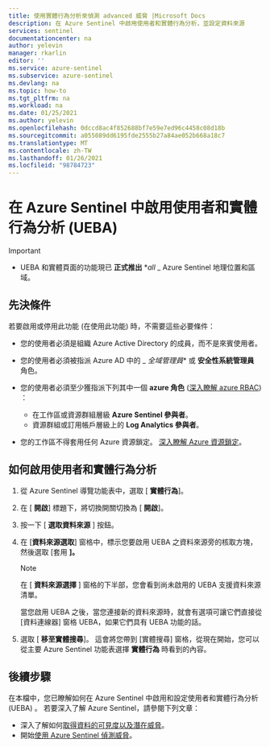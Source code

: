 ```yaml
---
title: 使用實體行為分析來偵測 advanced 威脅 |Microsoft Docs
description: 在 Azure Sentinel 中啟用使用者和實體行為分析，並設定資料來源
services: sentinel
documentationcenter: na
author: yelevin
manager: rkarlin
editor: ''
ms.service: azure-sentinel
ms.subservice: azure-sentinel
ms.devlang: na
ms.topic: how-to
ms.tgt_pltfrm: na
ms.workload: na
ms.date: 01/25/2021
ms.author: yelevin
ms.openlocfilehash: 0dccd8ac4f852688bf7e59e7ed96c4458c08d18b
ms.sourcegitcommit: a055089dd6195fde2555b27a84ae052b668a18c7
ms.translationtype: MT
ms.contentlocale: zh-TW
ms.lasthandoff: 01/26/2021
ms.locfileid: "98784723"
---
```

# <a name="enable-user-and-entity-behavior-analytics-ueba-in-azure-sentinel"></a>在 Azure Sentinel 中啟用使用者和實體行為分析 (UEBA)  

> [!IMPORTANT]
>
> - UEBA 和實體頁面的功能現已 **正式推出** **_all_* _ Azure Sentinel 地理位置和區域。

## <a name="prerequisites"></a>先決條件

若要啟用或停用此功能 (在使用此功能) 時，不需要這些必要條件：

- 您的使用者必須是組織 Azure Active Directory 的成員，而不是來賓使用者。

- 您的使用者必須被指派 Azure AD 中的 _ *全域管理員** 或 **安全性系統管理員** 角色。

- 您的使用者必須至少獲指派下列其中一個 **azure 角色** ([深入瞭解 azure RBAC](roles.md)) ：
    - 在工作區或資源群組層級 **Azure Sentinel 參與者**。
    - 資源群組或訂用帳戶層級上的 **Log Analytics 參與者**。

- 您的工作區不得套用任何 Azure 資源鎖定。 [深入瞭解 Azure 資源鎖定](../azure-resource-manager/management/lock-resources.md)。

## <a name="how-to-enable-user-and-entity-behavior-analytics"></a>如何啟用使用者和實體行為分析

1. 從 Azure Sentinel 導覽功能表中，選取 [ **實體行為**]。

1. 在 [ **開啟**] 標題下，將切換開關切換為 [ **開啟**]。

1. 按一下 [ **選取資料來源** ] 按鈕。

1. 在 [**資料來源選取**] 窗格中，標示您要啟用 UEBA 之資料來源旁的核取方塊，然後選取 [套用 **]。**

    > [!NOTE]
    >
    > 在 [ **資料來源選擇** ] 窗格的下半部，您會看到尚未啟用的 UEBA 支援資料來源清單。 
    >
    > 當您啟用 UEBA 之後，當您連接新的資料來源時，就會有選項可讓它們直接從 [資料連線器] 窗格 UEBA，如果它們具有 UEBA 功能的話。

1. 選取 [ **移至實體搜尋**]。 這會將您帶到 [實體搜尋] 窗格，從現在開始，您可以從主要 Azure Sentinel 功能表選擇 **實體行為** 時看到的內容。

## <a name="next-steps"></a>後續步驟
在本檔中，您已瞭解如何在 Azure Sentinel 中啟用和設定使用者和實體行為分析 (UEBA) 。 若要深入了解 Azure Sentinel，請參閱下列文章：
- 深入了解如何[取得資料的可見度以及潛在威脅](quickstart-get-visibility.md)。
- 開始[使用 Azure Sentinel 偵測威脅](tutorial-detect-threats-built-in.md)。
